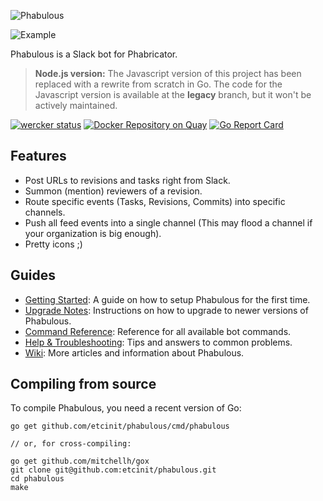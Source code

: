 ![Phabulous](http://i.imgur.com/0ezr6XZ.png)

![Example](http://i.imgur.com/Uv4nVJa.png)

Phabulous is a Slack bot for Phabricator.

> **Node.js version:** The Javascript version of this project has been replaced
with a rewrite from scratch in Go. The code for the Javascript version is
available at the **legacy** branch, but it won't be actively maintained.

[![wercker
status](https://app.wercker.com/status/f135144cca86098cea87c00a36dfc564/s/master
"wercker
status")](https://app.wercker.com/project/bykey/f135144cca86098cea87c00a36dfc564)
[![Docker Repository on
Quay](https://quay.io/repository/etcinit/phabulous/status "Docker Repository on
Quay")](https://quay.io/repository/etcinit/phabulous) [![Go Report
Card](https://goreportcard.com/badge/github.com/etcinit/phabulous)](https://goreportcard.com/report/github.com/etcinit/phabulous)

## Features

- Post URLs to revisions and tasks right from Slack.
- Summon (mention) reviewers of a revision.
- Route specific events (Tasks, Revisions, Commits) into specific channels.
- Push all feed events into a single channel (This may flood a channel if your
  organization is big enough).
- Pretty icons ;)

## Guides

- [Getting Started](https://github.com/etcinit/phabulous/wiki/Getting-Started):
A guide on how to setup Phabulous for the first time.
- [Upgrade Notes](https://github.com/etcinit/phabulous/wiki/Upgrade-Notes):
Instructions on how to upgrade to newer versions of Phabulous.
- [Command Reference](https://github.com/etcinit/phabulous/wiki/Command-Reference):
Reference for all available bot commands.
- [Help & Troubleshooting](https://github.com/etcinit/phabulous/wiki/Help-&-Troubleshooting):
Tips and answers to common problems.
- [Wiki](https://github.com/etcinit/phabulous/wiki): More articles and
information about Phabulous.

## Compiling from source

To compile Phabulous, you need a recent version of Go:

```
go get github.com/etcinit/phabulous/cmd/phabulous

// or, for cross-compiling:

go get github.com/mitchellh/gox
git clone git@github.com:etcinit/phabulous.git
cd phabulous
make
```
